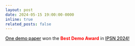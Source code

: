 ```yaml
---
layout: post
date: 2024-05-15 19:00:00-0000
inline: true
related_posts: false
---
```


<!-- <a href="https://dl.acm.org/doi/abs/10.1109/IPSN61024.2024.00029" style="font-weight: 500;">One demo paper</a> won the <span style="color: red; font-weight: bold;">Best Demo Award</span> in <a href="https://ipsn.acm.org/2024/index.html" style="font-weight: 500;">IPSN 2024!</a> -->

<a href="https://dl.acm.org/doi/abs/10.1109/IPSN61024.2024.00029" style="font-weight: 500;">One demo paper</a> won the <span style="color: red; font-weight: bold;">Best Demo Award</span> in <a href="https://ipsn.acm.org/2024/index.html" style="font-weight: 500;">IPSN 2024!</a>
